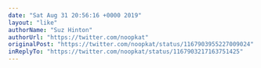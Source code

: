 ```yaml
---
date: "Sat Aug 31 20:56:16 +0000 2019"
layout: "like"
authorName: "Suz Hinton"
authorUrl: "https://twitter.com/noopkat"
originalPost: "https://twitter.com/noopkat/status/1167903955227009024"
inReplyTo: "https://twitter.com/noopkat/status/1167903217163751425"
---
```

